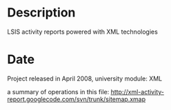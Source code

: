 # Description #

LSIS activity reports powered with XML technologies

# Date #

Project released in April 2008, university module: XML

a summary of operations in this file:
http://xml-activity-report.googlecode.com/svn/trunk/sitemap.xmap